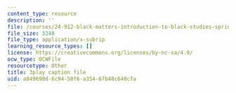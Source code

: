 ```yaml
---
content_type: resource
description: ''
file: /courses/24-912-black-matters-introduction-to-black-studies-spring-2017/a049690d6c9450f6a35467b48c640cfa_5iD590uppi8.vtt
file_size: 3248
file_type: application/x-subrip
learning_resource_types: []
license: https://creativecommons.org/licenses/by-nc-sa/4.0/
ocw_type: OCWFile
resourcetype: Other
title: 3play caption file
uid: a049690d-6c94-50f6-a354-67b48c640cfa
---
```

